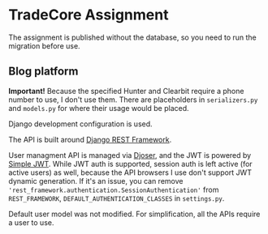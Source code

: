 # TradeCore Assignment

The assignment is published without the database, so you need to run the migration before use.

## Blog platform

**Important!** Because the specified Hunter and Clearbit require a phone number to use, I don't use them. There are placeholders in `serializers.py` and `models.py` for where their usage would be placed.

Django development configuration is used.

The API is built around [Django REST Framework](https://www.django-rest-framework.org/).

User managment API is managed via [Djoser](https://github.com/sunscrapers/djoser), and the JWT is powered by [Simple JWT](https://github.com/SimpleJWT/django-rest-framework-simplejwt). While JWT auth is supported, session auth is left active (for active users) as well, because the API browsers I use don't support JWT dynamic generation. If it's an issue, you can remove `'rest_framework.authentication.SessionAuthentication'` from `REST_FRAMEWORK`, `DEFAULT_AUTHENTICATION_CLASSES` in `settings.py`.

Default user model was not modified. For simplification, all the APIs require a user to use.

